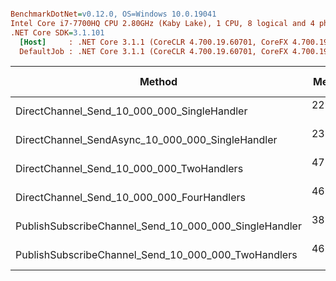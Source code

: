 ``` ini

BenchmarkDotNet=v0.12.0, OS=Windows 10.0.19041
Intel Core i7-7700HQ CPU 2.80GHz (Kaby Lake), 1 CPU, 8 logical and 4 physical cores
.NET Core SDK=3.1.101
  [Host]     : .NET Core 3.1.1 (CoreCLR 4.700.19.60701, CoreFX 4.700.19.60801), X64 RyuJIT
  DefaultJob : .NET Core 3.1.1 (CoreCLR 4.700.19.60701, CoreFX 4.700.19.60801), X64 RyuJIT


```
|                                                Method |     Mean |   Error |  StdDev | Gen 0 | Gen 1 | Gen 2 | Allocated |
|------------------------------------------------------ |---------:|--------:|--------:|------:|------:|------:|----------:|
|           DirectChannel_Send_10_000_000_SingleHandler | 229.1 ms | 2.47 ms | 2.31 ms |     - |     - |     - |   5.97 KB |
|      DirectChannel_SendAsync_10_000_000_SingleHandler | 233.5 ms | 1.50 ms | 1.33 ms |     - |     - |     - |   4.73 KB |
|             DirectChannel_Send_10_000_000_TwoHandlers | 472.9 ms | 5.28 ms | 4.41 ms |     - |     - |     - |    6.6 KB |
|            DirectChannel_Send_10_000_000_FourHandlers | 469.4 ms | 2.77 ms | 2.45 ms |     - |     - |     - |   5.29 KB |
| PublishSubscribeChannel_Send_10_000_000_SingleHandler | 387.0 ms | 2.89 ms | 2.56 ms |     - |     - |     - |   6.13 KB |
|   PublishSubscribeChannel_Send_10_000_000_TwoHandlers | 468.5 ms | 3.60 ms | 3.37 ms |     - |     - |     - |   6.32 KB |

